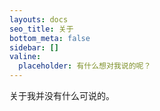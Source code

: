 ```yaml
---
layouts: docs
seo_title: 关于
bottom_meta: false
sidebar: []
valine:
  placeholder: 有什么想对我说的呢？
---
```










关于我并没有什么可说的。